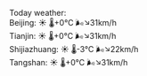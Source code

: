 Today weather:  
Beijing: ☀️   🌡️+0°C 🌬️↘31km/h  
Tianjin: ☀️   🌡️+0°C 🌬️↘31km/h  
Shijiazhuang: ☀️   🌡️-3°C 🌬️↘22km/h  
Tangshan: ☀️   🌡️+0°C 🌬️↘31km/h  
